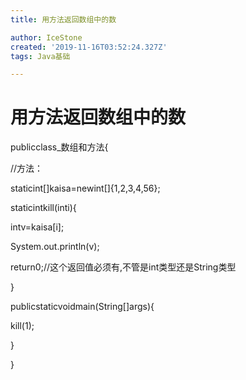 ```yaml
---
title: 用方法返回数组中的数

author: IceStone
created: '2019-11-16T03:52:24.327Z'
tags: Java基础

---
```


# 用方法返回数组中的数

publicclass_数组和方法{

//方法：

staticint[]kaisa=newint[]{1,2,3,4,56};

 
 
staticintkill(inti){

intv=kaisa[i];

System.out.println(v);

return0;//这个返回值必须有,不管是int类型还是String类型

}

 
publicstaticvoidmain(String[]args){

kill(1);

}

}



